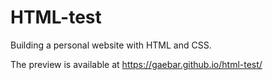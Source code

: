 # HTML-test
Building a personal website with HTML and CSS.

The preview is available at https://gaebar.github.io/html-test/
